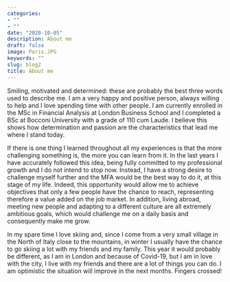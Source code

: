 ```yaml
---
categories:
- ""
- ""
date: "2020-10-05"
description: About me
draft: false
image: Paris.JPG
keywords: ""
slug: blog2
title: About me
---
```


Smiling, motivated and determined: these are probably the best three words used to describe me. 
I am a very happy and positive person, always willing to help and I love spending time with other people. 
I am currently enrolled in the MSc in Financial Analysis at London Business School and I completed a BSc at Bocconi University with a grade of 110 cum Laude. I believe this shows how determination and passion are the characteristics that lead me where I stand today. 

If there is one thing I learned throughout all my experiences is that the more challenging something is, the more you can learn from it. In the last years I have accurately followed this idea, being fully committed to my professional growth and I do not intend to stop now. Instead, I have a strong desire to challenge myself further and the MFA would be the best way to do it, at this stage of my life. Indeed, this opportunity would allow me to achieve objectives that only a few people have the chance to reach, representing therefore a value added on the job market. In addition, living abroad, meeting new people and adapting to a different culture are all extremely ambitious goals, which would challenge me on a daily basis and consequently make me grow.

In my spare time I love skiing and, since I come from a very small village in the North of Italy close to the mountains, in winter I usually have the chance to go skiing a lot with my friends and my family. 
This year it would probably be different, as I am in London and because of Covid-19, but I am in love with the city, I live with my friends and there are a lot of things you can do. I am optimistic the situation will improve in the next months. Fingers crossed!
